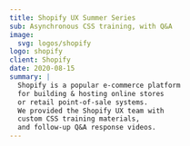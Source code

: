 ```yaml
---
title: Shopify UX Summer Series
sub: Asynchronous CSS training, with Q&A
image:
  svg: logos/shopify
logo: shopify
client: Shopify
date: 2020-08-15
summary: |
  Shopify is a popular e-commerce platform
  for building & hosting online stores
  or retail point-of-sale systems.
  We provided the Shopify UX team with
  custom CSS training materials,
  and follow-up Q&A response videos.
---
```

